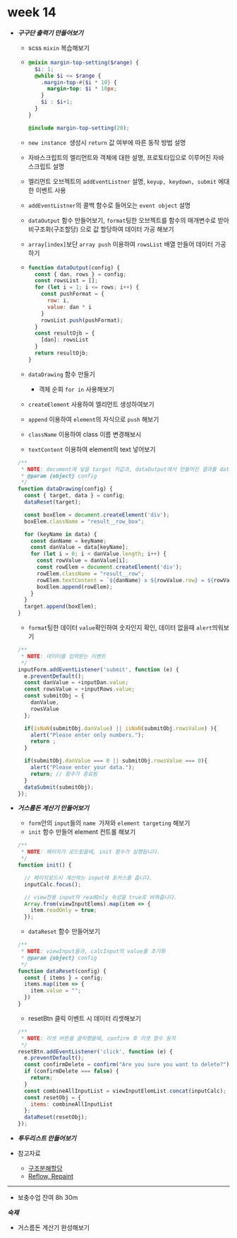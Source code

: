 # week 14

- ***구구단 출력기 만들어보기***

  - scss `mixin` 복습해보기

  - ```scss
    @mixin margin-top-setting($range) {
      $i: 1;
      @while $i <= $range {
        .margin-top-#{$i * 10} {
          margin-top: $i * 10px;
        }
        $i : $i+1;
      }
    }
    
    @include margin-top-setting(20);
    ```

  - `new instance `생성시 `return` 값 여부에 따른 동작 방법 설명

  - 자바스크립트의 엘리먼트와 객체에 대한 설명, 프로토타입으로 이루어진 자바스크립트 설명

  - 엘리먼트 오브젝트의 `addEventListner` 설명, `keyup, keydown, submit` 에대한 이벤트 사용

  - `addEventListner`의 콜백 함수로 들어오는 `event object` 설명

  - `dataOutput` 함수 만들어보기, `format`팅한 오브젝트를 함수의 매개변수로 받아 비구조화(구조할당) 으로 값 할당하여 데이터 가공 해보기

  - `array[index]`보단 `array push` 이용하여 `rowsList` 배열 만들어 데이터 가공하기

  - ```js
    function dataOutput(config) {
      const { dan, rows } = config;
      const rowsList = [];
      for (let i = 1; i <= rows; i++) {
        const pushFormat = {
          row: i,
          value: dan * i
        }
        rowsList.push(pushFormat);
      }
      const resultOjb = {
        [dan]: rowsList
      }
      return resultOjb;
    }
    
    ```

  - `dataDrawing` 함수 만들기

    -  객체 순회 `for in` 사용해보기

  - `createElement` 사용하여 엘리먼트 생성하여보기

  - `append` 이용하여 `element`의 자식으로 `push` 해보기

  - `className` 이용하여 class 이름 변경해보시

  - `textContent` 이용하여 element의 text 넣어보기

  ```js
  /**
   * NOTE: document에 넣을 target 키값과, dataOutput에서 만들어진 결과를 data 키값으로 넣습니다.
   * @param {object} config 
   */
  function dataDrawing(config) {
    const { target, data } = config;
    dataReset(target);
  
    const boxElem = document.createElement('div');
    boxElem.className = "result__row_box";
  
    for (keyName in data) {
      const danName = keyName;
      const danValue = data[keyName];
      for (let i = 0; i < danValue.length; i++) {
        const rowValue = danValue[i];
        const rowElem = document.createElement('div');
        rowElem.className = "result__row";
        rowElem.textContent = `${danName} x ${rowValue.row} = ${rowValue.value}`;
        boxElem.append(rowElem);
      }
    }
    target.append(boxElem);
  }
  ```

  

  - `format`팅한 데이터 `value`확인하여 숫자인지 확인, 데이터 없을때 `alert`띄워보기

  ```js
  /**
   * NOTE: 데이터를 입력받는 이벤트
   */
  inputForm.addEventListener('submit', function (e) {
    e.preventDefault();
    const danValue = +inputDan.value;
    const rowsValue = +inputRows.value;
    const submitObj = {
      danValue, 
      rowsValue
    };
  
    if(isNaN(submitObj.danValue) || isNaN(submitObj.rowsValue) ){
      alert("Please enter only numbers.");
      return ;
    }
  
    if(submitObj.danValue === 0 || submitObj.rowsValue === 0){
      alert("Please enter your data.");
      return; // 함수가 종료됨
    }
    dataSubmit(submitObj);
  });
  ```

  

  

- ***거스름돈 계산기 만들어보기***

  - `form`안의 `input`들의 `name `가져와 `element targeting` 해보기
  - `init` 함수 만들어 element 컨트롤 해보기

  ```js
  /**
   * NOTE: 페이지가 로드됬을때, init 함수가 실행됩니다.
   */
  function init() {
  
    // 페이지로드시 계산하는 input에 포커스를 줍니다.
    inputCalc.focus();
  
    // view전용 input의 readOnly 속성을 true로 바꿔줍니다.
    Array.from(viewInputElems).map(item => {
      item.readOnly = true;
    });
  
  ```

  

  - `dataReset` 함수 만들어보기

  ```js
  /**
   * NOTE: viewInput들과, calcInput의 value를 초기화
   * @param {object} config 
   */
  function dataReset(config) {
    const { items } = config;
    items.map(item => {
      item.value = "";
    })
  }
  ```

  - resetBtn 클릭 이벤트 시 데이터 리셋해보기

  ```js
  /**
   * NOTE: 리셋 버튼을 클릭했을때, confirm 후 리셋 함수 동작
   */
  resetBtn.addEventListener('click', function (e) {
    e.preventDefault();
    const confirmDelete = confirm("Are you sure you want to delete?");
    if (confirmDelete === false) {
      return;
    }
    const combineAllInputList = viewInputElemList.concat(inputCalc);
    const resetObj = {
      items: combineAllInputList
    };
    dataReset(resetObj);
  });
  ```

  

- ***투두리스트 만들어보기***



- 참고자료
  - [구조분해할당](https://developer.mozilla.org/ko/docs/Web/JavaScript/Reference/Operators/Destructuring_assignment)
  - [Reflow, Repaint](https://webclub.tistory.com/346)





<hr>

- 보충수업 잔여 8h 30m



***숙제***

- 거스름돈 계산기 완성해보기